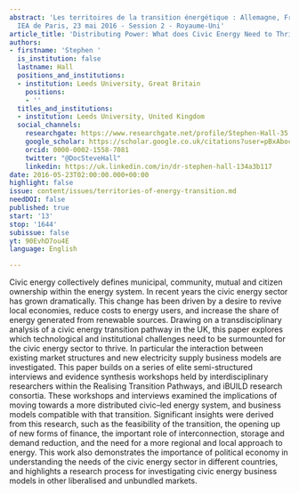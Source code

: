 ```yaml
---
abstract: 'Les territoires de la transition énergétique : Allemagne, France, Royaume-Uni.
  IEA de Paris, 23 mai 2016 - Session 2 - Royaume-Uni'
article_title: 'Distributing Power: What does Civic Energy Need to Thrive?'
authors:
- firstname: 'Stephen '
  is_institution: false
  lastname: Hall
  positions_and_institutions:
  - institution: Leeds University, Great Britain
    positions:
    - ''
  titles_and_institutions:
  - institution: Leeds University, United Kingdom
  social_channels:
    researchgate: https://www.researchgate.net/profile/Stephen-Hall-35
    google_scholar: https://scholar.google.co.uk/citations?user=pBxAbocAAAAJ&hl=en
    orcid: 0000-0002-1558-7081
    twitter: "@DocSteveHall"
    linkedin: https://uk.linkedin.com/in/dr-stephen-hall-134a3b117
date: 2016-05-23T02:00:00.000+00:00
highlight: false
issue: content/issues/territories-of-energy-transition.md
needDOI: false
published: true
start: '13'
stop: '1644'
subissue: false
yt: 90EvhD7ou4E
language: English

---
```

Civic energy collectively defines municipal, community, mutual and citizen ownership within the energy system. In recent years the civic energy sector has grown dramatically. This change has been driven by a desire to revive local economies, reduce costs to energy users, and increase the share of energy generated from renewable sources. Drawing on a transdisciplinary analysis of a civic energy transition pathway in the UK, this paper explores which technological and institutional challenges need to be surmounted for the civic energy sector to thrive. In particular the interaction between existing market structures and new electricity supply business models are investigated. This paper builds on a series of elite semi-structured interviews and evidence synthesis workshops held by interdisciplinary researchers within the Realising Transition Pathways, and iBUILD research consortia. These workshops and interviews examined the implications of moving towards a more distributed civic–led energy system, and business models compatible with that transition. Significant insights were derived from this research, such as the feasibility of the transition, the opening up of new forms of finance, the important role of interconnection, storage and demand reduction, and the need for a more regional and local approach to energy. This work also demonstrates the importance of political economy in understanding the needs of the civic energy sector in different countries, and highlights a research process for investigating civic energy business models in other liberalised and unbundled markets.

<Youtube yt="90EvhD7ou4E" caption="Distributing Power: What does civic energy need to thrive?" start="13" stop="1644"></Youtube>